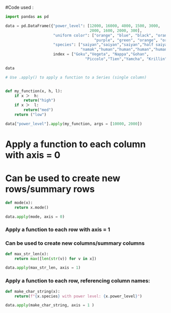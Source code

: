 #Code used :


```python
import pandas as pd 

data = pd.DataFrame({"power_level": [12000, 16000, 4000, 1500, 3000, 
                                     2000, 1600, 2000, 300],
                     "uniform color": ["orange", "blue", "black", "orange",
                                       "purple", "green", "orange", "orange","orange"],
                     "species": ["saiyan","saiyan","saiyan","half saiyan",
                                 "namak","human","human","human","human"]}, 
                     index = ["Goku","Vegeta", "Nappa","Gohan",
                                   "Piccolo","Tien","Yamcha", "Krillin","Roshi"])

data

# Use .apply() to apply a function to a Series (single column)


def my_function(x, h, l):
    if x ＞  h:
        return("high")
    if x ＞  l:
        return("med")
    return ("low")

data["power_level"].apply(my_function, args = [10000, 2000])
```

# Apply a function to each column with axis = 0
# Can be used to create new rows/summary rows

```python
def mode(x):
    return x.mode()

data.apply(mode, axis = 0)
```
### Apply a function to each row with axis = 1
### Can be used to create new columns/summary columns

```python
def max_str_len(x):
    return max([len(str(v)) for v in x])

data.apply(max_str_len, axis = 1)
```
### Apply a function to each row, referencing column names:

```python
def make_char_string(x):
    return(f"{x.species} with power level: {x.power_level}")

data.apply(make_char_string, axis = 1 )
```
